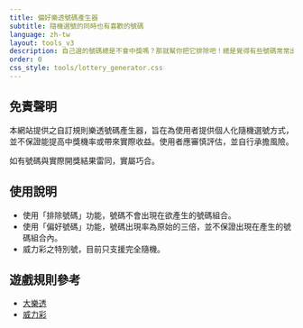 ```yaml
---
title: 偏好樂透號碼產生器 
subtitle: 隨機選號的同時也有喜歡的號碼
language: zh-tw
layout: tools_v3
description: 自己選的號碼總是不會中獎嗎？那就幫你把它排除吧！總是覺得有些號碼常常出現，隨機選號不給力嗎？那就幫你把喜歡的號碼出現機率提高吧！特殊規則的樂透號碼產生器，為你產生喜歡的號碼組合！
order: 0
css_style: tools/lottery_generator.css
---
```


## 免責聲明

本網站提供之自訂規則樂透號碼產生器，旨在為使用者提供個人化隨機選號方式，並不保證能提高中獎機率或帶來實際收益。使用者應審慎評估，並自行承擔風險。

如有號碼與實際開獎結果雷同，實屬巧合。

## 使用說明

* 使用「排除號碼」功能，號碼不會出現在欲產生的號碼組合。
* 使用「偏好號碼」功能，號碼出現率為原始的三倍，並不保證出現在產生的號碼組合內。
* 威力彩之特別號，目前只支援完全隨機。

## 遊戲規則參考

* [大樂透](https://www.taiwanlottery.com/lotto/info/lotto649)
* [威力彩](https://www.taiwanlottery.com/lotto/info/super_lotto638)
